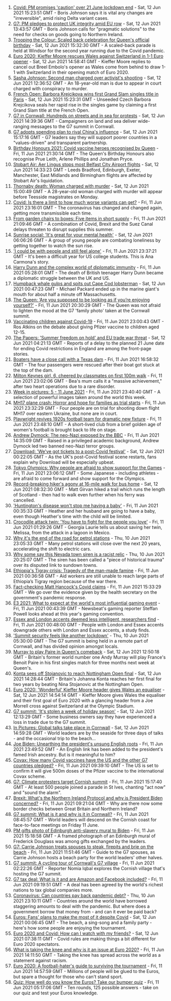 1. [Covid: PM promises 'caution' over 21 June lockdown end](https://www.bbc.co.uk/news/uk-politics-57454258) - Sat, 12 Jun 2021 15:23:51 GMT - Boris Johnson says it is vital any changes are "irreversible", amid rising Delta variant cases.
2. [G7: PM pledges to protect UK integrity amid EU row](https://www.bbc.co.uk/news/uk-politics-57453004) - Sat, 12 Jun 2021 13:43:57 GMT - Boris Johnson calls for "pragmatic solutions" to the need for checks on goods going to Northern Ireland.
3. [Trooping the Colour: Scaled back celebration for Queen's official birthday](https://www.bbc.co.uk/news/uk-57451808) - Sat, 12 Jun 2021 15:32:30 GMT - A scaled-back parade is held at Windsor for the second year running due to the Covid pandemic.
4. [Euro 2020: Kieffer Moore rescues Wales against Switzerland in 1-1 Euro opener](https://www.bbc.co.uk/sport/football/51197446) - Sat, 12 Jun 2021 14:58:41 GMT - Kieffer Moore replies to cancel out Breel Embolo's opener as Wales come from behind to draw 1-1 with Switzerland in their opening match of Euro 2020.
5. [Sasha Johnson: Second man charged over activist's shooting](https://www.bbc.co.uk/news/uk-england-london-57454280) - Sat, 12 Jun 2021 12:36:52 GMT - An 18-year-old man is due to appear in court charged with conspiracy to murder.
6. [French Open: Barbora Krejcikova wins first Grand Slam singles title in Paris](https://www.bbc.co.uk/sport/tennis/57455312) - Sat, 12 Jun 2021 15:23:31 GMT - Unseeded Czech Barbora Krejcikova seals her rapid rise in the singles game by claiming a first Grand Slam title at the French Open.
7. [G7 in Cornwall: Hundreds on streets and in sea for protests](https://www.bbc.co.uk/news/uk-england-cornwall-57454319) - Sat, 12 Jun 2021 14:39:36 GMT - Campaigners on land and sea deliver wide-ranging messages to the G7 summit in Cornwall.
8. [G7 adopts spending plan to rival China's influence](https://www.bbc.co.uk/news/world-us-canada-57452158) - Sat, 12 Jun 2021 15:17:16 GMT - G7 leaders say they will support poorer countries in a "values-driven" and transparent partnership.
9. [Birthday Honours 2021: Covid vaccine heroes recognised by Queen](https://www.bbc.co.uk/news/uk-57427788) - Fri, 11 Jun 2021 21:30:14 GMT - The Queen's Birthday Honours also recognise Prue Leith, Arlene Phillips and Jonathan Pryce.
10. [Stobart Air: Aer Lingus stops most Belfast City Airport flights](https://www.bbc.co.uk/news/uk-northern-ireland-57451845) - Sat, 12 Jun 2021 14:33:23 GMT - Leeds Bradford, Edinburgh, Exeter, Manchester, East Midlands and Birmingham flights are affected by Stobart Air's liquidation.
11. [Thornaby death: Woman charged with murder](https://www.bbc.co.uk/news/uk-england-tees-57455511) - Sat, 12 Jun 2021 15:00:49 GMT - A 28-year-old woman charged with murder will appear before Teesside magistrates on Monday.
12. [Covid: Is there a limit to how much worse variants can get?](https://www.bbc.co.uk/news/health-57431420) - Fri, 11 Jun 2021 23:16:01 GMT - The coronavirus has changed and changed again, getting more transmissible each time.
13. [From garden chairs to boxes: Five items in short supply](https://www.bbc.co.uk/news/business-57433224) - Fri, 11 Jun 2021 21:09:46 GMT - A combination of Covid, Brexit and the Suez Canal delays threaten to disrupt supplies this summer.
14. [Sunrise social: 'It's great for your mental health'](https://www.bbc.co.uk/news/uk-northern-ireland-57435053) - Sat, 12 Jun 2021 06:06:26 GMT - A group of young people are combating loneliness by getting together to watch the sun rise.
15. ['I could be with people and still feel alone'](https://www.bbc.co.uk/news/world-us-canada-57434784) - Fri, 11 Jun 2021 23:37:21 GMT - It's been a difficult year for US college students. This is Ana Carmona's story.
16. [Harry Dunn and the complex world of diplomatic immunity](https://www.bbc.co.uk/news/uk-57436513) - Fri, 11 Jun 2021 05:28:01 GMT - The death of British teenager Harry Dunn became a diplomatic struggle between the UK and US.
17. [Humpback whale gulps and spits out Cape Cod lobsterman](https://www.bbc.co.uk/news/world-us-canada-57450685) - Sat, 12 Jun 2021 00:47:23 GMT - Michael Packard ended up in the marine giant's mouth for about half a minute off Massachusetts.
18. [The Queen: ‘Are you supposed to be looking as if you’re enjoying yourself?’](https://www.bbc.co.uk/news/uk-57447066) - Fri, 11 Jun 2021 20:30:29 GMT - The Queen was not afraid to lighten the mood at the G7 'family photo' taken at the Cornwall summit.
19. [Vaccinating children against Covid-19](https://www.bbc.co.uk/news/uk-57441662) - Fri, 11 Jun 2021 23:00:43 GMT - Ros Atkins on the debate about giving Pfizer vaccine to children aged 12-15.
20. [The Papers: 'Summer freedom on hold' and EU trade war threat](https://www.bbc.co.uk/news/blogs-the-papers-57449963) - Sat, 12 Jun 2021 04:21:13 GMT - Reports of a delay to the planned 21 June date for ending Covid restrictions in England are among the front-page stories.
21. [Boaters have a close call with a Texas dam](https://www.bbc.co.uk/news/world-us-canada-57448375) - Fri, 11 Jun 2021 16:58:32 GMT - The four passengers were rescued after their boat got stuck at the top of the dam.
22. [Milton Keynes girl, 6, cheered by classmates on first 100m walk](https://www.bbc.co.uk/news/uk-england-beds-bucks-herts-57448365) - Fri, 11 Jun 2021 23:02:06 GMT - Bea's mum calls it a "massive achievement," after two heart operations due to a rare disorder.
23. [Week in pictures: 5 - 11 June 2021](https://www.bbc.co.uk/news/in-pictures-57415615) - Fri, 11 Jun 2021 23:40:40 GMT - A selection of powerful images taken around the world this week.
24. [MH17 plane crash: Horror and hope for families as trial starts](https://www.bbc.co.uk/news/world-europe-57443467) - Fri, 11 Jun 2021 23:32:29 GMT - Four people are on trial for shooting down flight MH17 over eastern Ukraine, but none are in court.
25. [Playwright revives 1920s football team for dramatic new fixture](https://www.bbc.co.uk/news/entertainment-arts-57427065) - Fri, 11 Jun 2021 23:48:10 GMT - A short-lived club from a brief golden age of women's football is brought back to life on stage.
26. [Andrew Dymock: The neo-Nazi exposed by the BBC](https://www.bbc.co.uk/news/uk-57406673) - Fri, 11 Jun 2021 14:35:09 GMT - Raised in a privileged academic background, Andrew Dymock led two banned neo-Nazi terror groups.
27. [Download: 'We've got tickets to a post-Covid festival'](https://www.bbc.co.uk/news/uk-england-leicestershire-57387810) - Sat, 12 Jun 2021 00:22:05 GMT - As the UK's post-Covid festival scene restarts, fans explain why Download will be especially upbeat.
28. [Tokyo Olympics: Why people are afraid to show support for the Games](https://www.bbc.co.uk/news/world-asia-57395010) - Fri, 11 Jun 2021 23:06:12 GMT - Some Japanese - including athletes - are afraid to come forward and show support for the Olympics.
29. [Record-breaking hiker's agony at 16-mile walk for bus home](https://www.bbc.co.uk/news/uk-scotland-edinburgh-east-fife-57429027) - Sat, 12 Jun 2021 08:32:30 GMT - Matt Girvan hiked a trail which runs the length of Scotland - then had to walk even further when his ferry was cancelled.
30. ['Huntington's disease won't stop me having a baby'](https://www.bbc.co.uk/news/stories-57430859) - Fri, 11 Jun 2021 00:35:33 GMT - Heather and her husband are going to have a baby, even though Heather's time with the child will be limited.
31. [Crocodile attack twin: 'You have to fight for the people you love'](https://www.bbc.co.uk/news/newsbeat-57437135) - Fri, 11 Jun 2021 01:29:26 GMT - Georgia Laurie tells us about saving her twin, Melissa, from the attack in a lagoon in Mexico.
32. [Why it's the end of the road for petrol stations](https://www.bbc.co.uk/news/business-57416829) - Thu, 10 Jun 2021 23:05:33 GMT - Many petrol stations will close over the next 20 years, accelerating the shift to electric cars.
33. [Why some say this Nevada town siren is a racist relic](https://www.bbc.co.uk/news/world-us-canada-57407543) - Thu, 10 Jun 2021 20:25:07 GMT - The siren has been called a "piece of historical trauma" over its disputed link to sundown towns.
34. [Ethiopia's Tigray crisis: Tragedy of the man-made famine](https://www.bbc.co.uk/news/world-africa-57422168) - Fri, 11 Jun 2021 00:36:58 GMT - Aid workers are still unable to reach large parts of Ethiopia’s Tigray region because of the war there.
35. [Fact-checking Matt Hancock's Covid claims](https://www.bbc.co.uk/news/57427777) - Fri, 11 Jun 2021 15:33:29 GMT - We go over the evidence given by the health secretary on the government's pandemic response.
36. [E3 2021: What to expect at the world's most influential gaming event](https://www.bbc.co.uk/news/newsbeat-57425970) - Fri, 11 Jun 2021 00:43:39 GMT - Newsbeat's gaming reporter Steffan Powell looks ahead at this year's gaming convention.
37. [Essex and London accents deemed less intelligent, researchers find](https://www.bbc.co.uk/news/uk-england-essex-57071805) - Fri, 11 Jun 2021 00:48:00 GMT - People with London and Essex accents downgrade others with London and Essex accents, a study finds.
38. ['Summit security feels like another lockdown'](https://www.bbc.co.uk/news/uk-england-cornwall-57399071) - Thu, 10 Jun 2021 05:30:00 GMT - The G7 summit is being held in a remote part of Cornwall, and has divided opinion amongst locals.
39. [Murray to play Paire in Queen's comeback](https://www.bbc.co.uk/sport/tennis/57450439) - Sat, 12 Jun 2021 12:50:18 GMT - Britain's former world number one Andy Murray will play France's Benoit Paire in his first singles match for three months next week at Queen's.
40. [Konta sees off Stojanovic to reach Nottingham Open final](https://www.bbc.co.uk/sport/tennis/57454588) - Sat, 12 Jun 2021 14:28:44 GMT - Britain's Johanna Konta reaches her first final for two years by beating Nina Stojanovic at the Nottingham Open.
41. [Euro 2020: 'Wonderful' Kieffer Moore header gives Wales an equaliser](https://www.bbc.co.uk/sport/av/football/57454830) - Sat, 12 Jun 2021 14:54:14 GMT - Kieffer Moore gives Wales the equaliser and their first goal of Euro 2020 with a glancing header from a Joe Morrell cross against Switzerland at the Olympic Stadium.
42. [G7 summit: 'It's stolen a week of holiday season'](https://www.bbc.co.uk/news/uk-england-cornwall-57442050) - Sat, 12 Jun 2021 12:13:29 GMT - Some business owners say they have experienced a loss in trade due to the G7 summit.
43. [In Pictures: Global talks take place in Cornwall](https://www.bbc.co.uk/news/uk-57438878) - Sat, 12 Jun 2021 14:59:28 GMT - World leaders are by the seaside for three days of talks - and the occasional trip to the beach...
44. [Joe Biden: Unearthing the president's unsung English roots](https://www.bbc.co.uk/news/world-us-canada-57394351) - Fri, 11 Jun 2021 23:49:52 GMT - An English link has been added to the president's famed Irish ancestry. But is it meaningful to him?
45. [Covax: How many Covid vaccines have the US and the other G7 countries pledged?](https://www.bbc.co.uk/news/world-55795297) - Fri, 11 Jun 2021 09:39:10 GMT - The US is set to confirm it will give 500m doses of the Pfizer vaccine to the international Covax scheme.
46. [G7: Climate protesters target Cornish summit](https://www.bbc.co.uk/news/uk-england-cornwall-57445814) - Fri, 11 Jun 2021 15:17:40 GMT - At least 500 people joined a parade in St Ives, chanting "act now" and "sound the alarm".
47. [Brexit: What's the Northern Ireland Protocol and why is President Biden concerned?](https://www.bbc.co.uk/news/explainers-53724381) - Fri, 11 Jun 2021 09:21:04 GMT - Why are there now some border checks between Great Britain and Northern Ireland?
48. [G7 summit: What is it and why is it in Cornwall?](https://www.bbc.co.uk/news/world-49434667) - Fri, 11 Jun 2021 08:45:57 GMT - World leaders will descend on the Cornish coast for face-to-face meetings on Friday 11 June.
49. [PM gifts photo of Edinburgh anti-slavery mural to Biden](https://www.bbc.co.uk/news/uk-scotland-edinburgh-east-fife-57441825) - Fri, 11 Jun 2021 15:18:58 GMT - A framed photograph of an Edinburgh mural of Frederick Douglass was among gifts exchanged by the leaders.
50. [G7: Carrie Johnson treats spouses to steak, firepits and brie on the beach](https://www.bbc.co.uk/news/uk-politics-57384801) - Fri, 11 Jun 2021 11:51:46 GMT - Guide to the G7 spouses, as Carrie Johnson hosts a beach party for the world leaders' other halves.
51. [G7 summit: A cycling tour of Cornwall's G7 village](https://www.bbc.co.uk/news/uk-57433610) - Fri, 11 Jun 2021 02:22:26 GMT - Reporter Nomia Iqbal explores the Cornish village that's hosting the G7 summit.
52. [G7 tax deal: What is it and are Amazon and Facebook included?](https://www.bbc.co.uk/news/business-57384352) - Fri, 11 Jun 2021 09:19:51 GMT - A deal has been agreed by the world's richest nations to tax global companies more.
53. [Coronavirus: Can countries pay back pandemic debt?](https://www.bbc.co.uk/news/57432260) - Thu, 10 Jun 2021 23:10:11 GMT - Countries around the world have borrowed staggering amounts to deal with the pandemic. But where does a government borrow that money from - and can it ever be paid back?
54. [Euros: Fans' plans to make the most of it despite Covid](https://www.bbc.co.uk/news/newsbeat-57383693) - Sat, 12 Jun 2021 00:06:45 GMT - The beach, a sing-song and a family party - here's how some people are enjoying the tournament.
55. [Euro 2020 and Covid: How can I watch with my friends?](https://www.bbc.co.uk/news/uk-57386719) - Sat, 12 Jun 2021 07:38:11 GMT - Covid rules are making things a bit different for Euro 2020 spectators.
56. [What is taking the knee and why is it an issue at Euro 2020?](https://www.bbc.co.uk/news/explainers-53098516) - Fri, 11 Jun 2021 14:11:50 GMT - Taking the knee has spread across the world as a statement against racism.
57. [Euro 2020: A football-hater's guide to surviving the tournament](https://www.bbc.co.uk/news/newsbeat-57443234) - Fri, 11 Jun 2021 14:57:59 GMT - Millions of people will be glued to the Euros, but spare a thought for those who can't stand sport.
58. [Quiz: How well do you know the Euros? Take our bumper quiz](https://www.bbc.co.uk/sport/football/57188304) - Fri, 11 Jun 2021 05:17:06 GMT - Ten rounds, 125 possible answers - take on our quiz and test your Euros knowledge.

